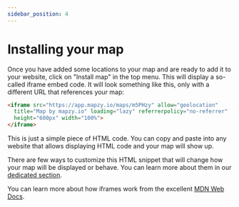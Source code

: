 ```yaml
---
sidebar_position: 4
---
```


# Installing your map

Once you have added some locations to your map and are ready to add it to your website, click on "Install map" in the top menu. This will display a so-called iframe embed code. It will look something like this, only with a different URL that references your map:

```html
<iframe src="https://app.mapzy.io/maps/m5PHzy" allow="geolocation"
  title="Map by mapzy.io" loading="lazy" referrerpolicy="no-referrer"
  height="600px" width="100%">
</iframe> 
```

This is just a simple piece of HTML code. You can copy and paste into any website that allows displaying HTML code and your map will show up.

There are few ways to customize this HTML snippet that will change how your map will be displayed or behave. You can learn more about them in our [dedicated section](/embedding-options/height-and-width).

You can learn more about how iframes work from the excellent [MDN Web Docs](https://developer.mozilla.org/en-US/docs/Web/HTML/Element/iframe).